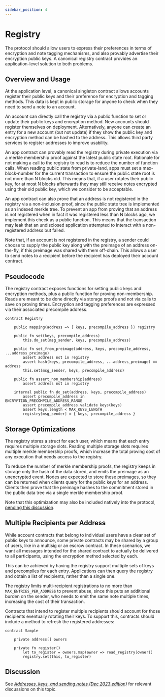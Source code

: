 ```yaml
---
sidebar_position: 4
---
```


# Registry

The protocol should allow users to express their preferences in terms of encryption and note tagging mechanisms, and also provably advertise their encryption public keys. A canonical registry contract provides an application-level solution to both problems.

## Overview and Usage

At the application level, a canonical singleton contract allows accounts register their public keys and their preference for encryption and tagging methods. This data is kept in public storage for anyone to check when they need to send a note to an account.

An account can directly call the registry via a public function to set or update their public keys and encryption method. New accounts should register themselves on deployment. Alternatively, anyone can create an entry for a new account (but not update) if they show the public key and encryption method can be hashed to the address. This allows third party services to register addresses to improve usability.

An app contract can provably read the registry during private execution via a merkle membership proof against the latest public state root. Rationale for not making a call to the registry to read is to reduce the number of function calls. When reading public state from private-land, apps must set a max-block-number for the current transaction to ensure the public state root is not more than N blocks old. This means that, if a user rotates their public key, for at most N blocks afterwards they may still receive notes encrypted using their old public key, which we consider to be acceptable.

An app contract can also prove that an address is not registered in the registry via a non-inclusion proof, since the public state tree is implemented as an indexed merkle tree. To prevent an app from proving that an address is not registered when in fact it was registered less than N blocks ago, we implement this check as a public function. This means that the transaction may leak that an undisclosed application attempted to interact with a non-registered address but failed.

Note that, if an account is not registered in the registry, a sender could choose to supply the public key along with the preimage of an address on-the-fly, if this preimage was shared with them off-chain. This allows a user to send notes to a recipient before the recipient has deployed their account contract.

## Pseudocode

The registry contract exposes functions for setting public keys and encryption methods, plus a public function for proving non-membership. Reads are meant to be done directly via storage proofs and not via calls to save on proving times. Encryption and tagging preferences are expressed via their associated precompile address.

```
contract Registry
    
    public mapping(address => { keys, precompile_address }) registry
        
    public fn set(keys, precompile_address)
        this.do_set(msg_sender, keys, precompile_address)
        
    public fn set_from_preimage(address, keys, precompile_address, ...address_preimage)
        assert address not in registry
        assert hash(keys, precompile_address, ...address_preimage) == address
        this.set(msg_sender, keys, precompile_address)    
    
    public fn assert_non_membership(address)
        assert address not in registry

    internal public fn do_set(address, keys, precompile_address)
        assert precompile_address in ENCRYPTION_PRECOMPILE_ADDRESS_RANGE
        assert precompile_address.validate_keys(keys)
        assert keys.length < MAX_KEYS_LENGTH
        registry[msg_sender] = { keys, precompile_address }
```

## Storage Optimizations

The registry stores a struct for each user, which means that each entry requires multiple storage slots. Reading multiple storage slots requires multiple merkle membership proofs, which increase the total proving cost of any execution that needs access to the registry.

To reduce the number of merkle membership proofs, the registry keeps in storage only the hash of the data stored, and emits the preimage as an unencrypted event. Nodes are expected to store these preimages, so they can be returned when clients query for the public keys for an address. Clients then prove that the preimage hashes to the commitment stored in the public data tree via a single merkle membership proof.

Note that this optimization may also be included natively into the protocol, [pending this discussion](https://forum.aztec.network/t/storing-data-of-arbitrary-length-in-the-public-data-tree/2669).

<!-- TODO: Figure out whether we want this optimization in the protocol, or just for the registry, or not at all. --> 

## Multiple Recipients per Address

While account contracts that belong to individual users have a clear set of public keys to announce, some private contracts may be shared by a group of users, like in a multisig or an escrow contract. In these scenarios, we want all messages intended for the shared contract to actually be delivered to all participants, using the encryption method selected by each.

This can be achieved by having the registry support multiple sets of keys and precompiles for each entry. Applications can then query the registry and obtain a list of recipients, rather than a single one. 

The registry limits multi-recipient registrations to no more than `MAX_ENTRIES_PER_ADDRESS` to prevent abuse, since this puts an additional burden on the sender, who needs to emit the same note multiple times, increasing the cost of their transaction.

Contracts that intend to register multiple recipients should account for those recipients eventually rotating their keys. To support this, contracts should include a method to refresh the registered addresses:

```
contract Sample

    private address[] owners

    private fn register()
        let to_register = owners.map(owner => read_registry(owner))
        registry.set(this, to_register)
```

<!-- TODO: Decide whether we want to bake this in. It means a sender may have to pay extra because of a choice by the recipient, since they may be forced to emit multiple notes, which costs calldata. I'm leaning towards not doing it. -->

## Discussion

See [_Addresses, keys, and sending notes (Dec 2023 edition)_](https://forum.aztec.network/t/addresses-keys-and-sending-notes-dec-2023-edition/2633) for relevant discussions on this topic.